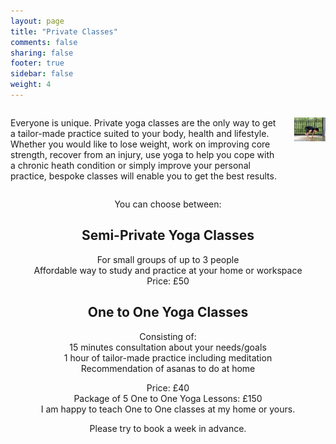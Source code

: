 ```yaml
---
layout: page
title: "Private Classes"
comments: false
sharing: false
footer: true
sidebar: false
weight: 4
---
```


<div class="columns">

<p>Everyone is unique. Private yoga classes are the only way to get a tailor-made practice suited to your body, health and lifestyle. Whether you would like to lose weight, work on improving core strength, recover from an injury, use yoga to help you cope with a chronic heath condition or simply improve your personal practice, bespoke classes will enable you to get the best results.</p>

<p class="centeredimage"><img src="../images/Bakasana.jpg" alt="Bakasana"></img></p>

</div>

<div style="text-align: center;">

<p>You can choose between:</p>

<h2>Semi-Private Yoga Classes</h2>

<p>For small groups of up to 3 people<br />
Affordable way to study and practice at your home or workspace<br />
Price: £50</p>

<h2>One to One Yoga Classes</h2>

<p>Consisting of:<br />
15 minutes consultation about your needs/goals<br />
1 hour of tailor-made practice including meditation<br />
Recommendation of asanas to do at home</p>

<p>Price: £40<br />
Package of 5 One to One Yoga Lessons: £150<br />
I am happy to teach One to One classes at my home or yours.</p>

<p>Please try to book a week in advance.</p>

</div>